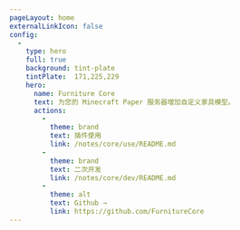 ```yaml
---
pageLayout: home
externalLinkIcon: false
config:
  -
    type: hero
    full: true
    background: tint-plate
    tintPlate:  171,225,229
    hero:
      name: Furniture Core
      text: 为您的 Minecraft Paper 服务器增加自定义家具模型。
      actions:
        -
          theme: brand
          text: 插件使用
          link: /notes/core/use/README.md
        -
          theme: brand
          text: 二次开发
          link: /notes/core/dev/README.md
        -
          theme: alt
          text: Github →
          link: https://github.com/FurnitureCore
---
```


